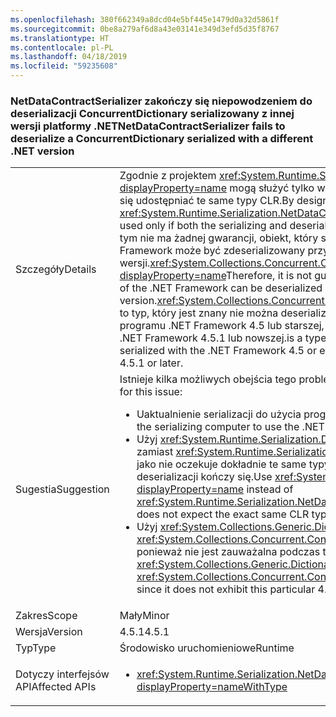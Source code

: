 ```yaml
---
ms.openlocfilehash: 380f662349a8dcd04e5bf445e1479d0a32d5861f
ms.sourcegitcommit: 0be8a279af6d8a43e03141e349d3efd5d35f8767
ms.translationtype: HT
ms.contentlocale: pl-PL
ms.lasthandoff: 04/18/2019
ms.locfileid: "59235608"
---
```

### <a name="netdatacontractserializer-fails-to-deserialize-a-concurrentdictionary-serialized-with-a-different-net-version"></a><span data-ttu-id="28273-101">NetDataContractSerializer zakończy się niepowodzeniem do deserializacji ConcurrentDictionary serializowany z innej wersji platformy .NET</span><span class="sxs-lookup"><span data-stu-id="28273-101">NetDataContractSerializer fails to deserialize a ConcurrentDictionary serialized with a different .NET version</span></span>

|   |   |
|---|---|
|<span data-ttu-id="28273-102">Szczegóły</span><span class="sxs-lookup"><span data-stu-id="28273-102">Details</span></span>|<span data-ttu-id="28273-103">Zgodnie z projektem <xref:System.Runtime.Serialization.NetDataContractSerializer?displayProperty=name> mogą służyć tylko wtedy, gdy zarówno serializacji i deserializacji kończy się udostępniać te same typy CLR.</span><span class="sxs-lookup"><span data-stu-id="28273-103">By design, the <xref:System.Runtime.Serialization.NetDataContractSerializer?displayProperty=name> can be used only if both the serializing and deserializing ends share the same CLR types.</span></span> <span data-ttu-id="28273-104">W związku z tym nie ma żadnej gwarancji, obiekt, który serializowany z jednej wersji programu .NET Framework może być zdeserializowany przy użyciu innej wersji.<xref:System.Collections.Concurrent.ConcurrentDictionary%602?displayProperty=name></span><span class="sxs-lookup"><span data-stu-id="28273-104">Therefore, it is not guaranteed that an object serialized with one version of the .NET Framework can be deserialized by a different version.<xref:System.Collections.Concurrent.ConcurrentDictionary%602?displayProperty=name></span></span> <span data-ttu-id="28273-105">to typ, który jest znany nie można deserializować poprawnie, jeśli serializacji przy użyciu programu .NET Framework 4.5 lub starszej, a następnie deserializowany za pomocą programu .NET Framework 4.5.1 lub nowszej.</span><span class="sxs-lookup"><span data-stu-id="28273-105">is a type that is known to not to deserialize correctly if serialized with the .NET Framework 4.5 or earlier and deserialized with the .NET Framework 4.5.1 or later.</span></span>|
|<span data-ttu-id="28273-106">Sugestia</span><span class="sxs-lookup"><span data-stu-id="28273-106">Suggestion</span></span>|<span data-ttu-id="28273-107">Istnieje kilka możliwych obejścia tego problemu:</span><span class="sxs-lookup"><span data-stu-id="28273-107">There are a number of possible work-arounds for this issue:</span></span><ul><li><span data-ttu-id="28273-108">Uaktualnienie serializacji do użycia programu .NET Framework 4.5.1, jak również.</span><span class="sxs-lookup"><span data-stu-id="28273-108">Upgrade the serializing computer to use the .NET Framework 4.5.1, as well.</span></span></li><li><span data-ttu-id="28273-109">Użyj <xref:System.Runtime.Serialization.DataContractSerializer?displayProperty=name> zamiast <xref:System.Runtime.Serialization.NetDataContractSerializer?displayProperty=name> jako nie oczekuje dokładnie te same typy CLR zarówno na poziomie serializacji i deserializacji kończy się.</span><span class="sxs-lookup"><span data-stu-id="28273-109">Use <xref:System.Runtime.Serialization.DataContractSerializer?displayProperty=name> instead of <xref:System.Runtime.Serialization.NetDataContractSerializer?displayProperty=name> as this does not expect the exact same CLR types at both serializing and deserializing ends.</span></span></li><li><span data-ttu-id="28273-110">Użyj <xref:System.Collections.Generic.Dictionary%602?displayProperty=name> zamiast <xref:System.Collections.Concurrent.ConcurrentDictionary%602?displayProperty=name> , ponieważ nie jest zauważalna podczas tego konkretnego 4.5 -&gt;Przerwij 4.5.1.</span><span class="sxs-lookup"><span data-stu-id="28273-110">Use <xref:System.Collections.Generic.Dictionary%602?displayProperty=name> instead of <xref:System.Collections.Concurrent.ConcurrentDictionary%602?displayProperty=name> since it does not exhibit this particular 4.5-&gt;4.5.1 break.</span></span></li></ul>|
|<span data-ttu-id="28273-111">Zakres</span><span class="sxs-lookup"><span data-stu-id="28273-111">Scope</span></span>|<span data-ttu-id="28273-112">Mały</span><span class="sxs-lookup"><span data-stu-id="28273-112">Minor</span></span>|
|<span data-ttu-id="28273-113">Wersja</span><span class="sxs-lookup"><span data-stu-id="28273-113">Version</span></span>|<span data-ttu-id="28273-114">4.5.1</span><span class="sxs-lookup"><span data-stu-id="28273-114">4.5.1</span></span>|
|<span data-ttu-id="28273-115">Typ</span><span class="sxs-lookup"><span data-stu-id="28273-115">Type</span></span>|<span data-ttu-id="28273-116">Środowisko uruchomieniowe</span><span class="sxs-lookup"><span data-stu-id="28273-116">Runtime</span></span>|
|<span data-ttu-id="28273-117">Dotyczy interfejsów API</span><span class="sxs-lookup"><span data-stu-id="28273-117">Affected APIs</span></span>|<ul><li><xref:System.Runtime.Serialization.NetDataContractSerializer.Deserialize(System.IO.Stream)?displayProperty=nameWithType></li></ul>|
